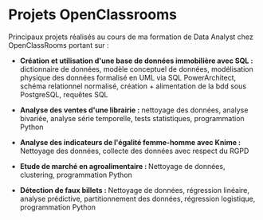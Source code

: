 # Projets OpenClassrooms
Principaux projets réalisés au cours de ma formation de Data Analyst chez OpenClassRooms portant sur :

- <b>Création et utilisation d'une base de données immobilière avec SQL :</b> dictionnaire de données, modèle conceptuel de données, modélisation physique des données formalisé en UML via SQL PowerArchitect, schéma relationnel normalisé, création + alimentation de la bdd sous PostgreSQL, requêtes SQL

- <b>Analyse des ventes d'une librairie :</b> nettoyage des données, analyse bivariée, analyse série temporelle, tests statistiques, programmation Python

- <b>Analyse des indicateurs de l'égalité femme-homme avec Knime : </b>Nettoyage des données, collecte des données avec respect du RGPD

- <b>Etude de marché en agroalimentaire : </b>Nettoyage de données, clustering, programmation Python

- <b>Détection de faux billets : </b>Nettoyage de données, régression linéaire, analyse prédictive, partitionnement des données, régression logistique, programmation Python
